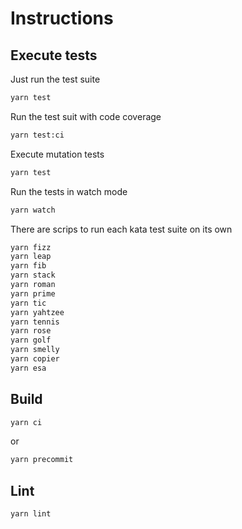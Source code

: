 # Instructions

## Execute tests

Just run the test suite

```sh
yarn test
```

Run the test suit with code coverage

```sh
yarn test:ci
```

Execute mutation tests

```sh
yarn test
```

Run the tests in watch mode

```sh
yarn watch
```

There are scrips to run each kata test suite on its own

```sh
yarn fizz
yarn leap
yarn fib
yarn stack
yarn roman
yarn prime
yarn tic
yarn yahtzee
yarn tennis
yarn rose
yarn golf
yarn smelly
yarn copier
yarn esa
```

## Build

```sh
yarn ci
```

or

```sh
yarn precommit
```

## Lint

```sh
yarn lint
```
